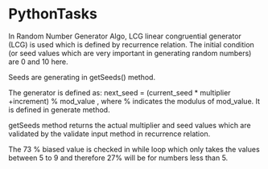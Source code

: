 # PythonTasks

In Random Number Generator Algo, LCG linear congruential generator (LCG) is used which is defined by recurrence relation.
The initial condition (or seed values which are very important in generating random numbers) are 0 and 10 here. 

Seeds are generating in getSeeds() method.

The generator is defined as:
next_seed = (current_seed * multiplier +increment) % mod_value , where % indicates the modulus of mod_value.
It is defined in generate method.



getSeeds method returns the actual multiplier and seed values which are validated by the validate input method in recurrence relation.


The 73 % biased value is checked in while loop which only takes the values between 5 to 9 and therefore 27% will be for numbers less than 5.

